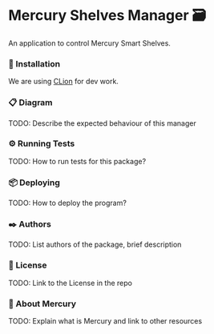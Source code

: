 # Mercury Shelves Manager 🗃️

An application to control Mercury Smart Shelves.

### 🔧 Installation

We are using [CLion](https://www.jetbrains.com/clion/) for dev work.


### 📋 Diagram

TODO: Describe the expected behaviour of this manager


### ⚙️ Running Tests
TODO: How to run tests for this package?

### 📦 Deploying
TODO: How to deploy the program?

### ✒️ Authors
TODO: List authors of the package, brief description

### 📄 License
TODO: Link to the License in the repo

### 🔴 About Mercury
TODO: Explain what is Mercury and link to other resources